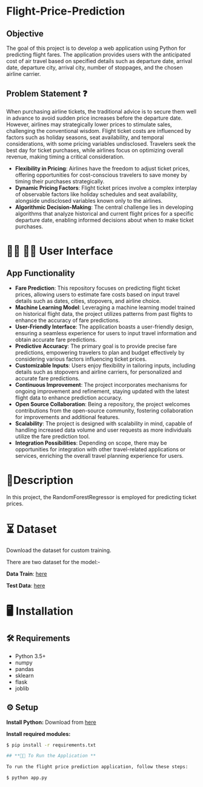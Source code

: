 # Flight-Price-Prediction

## Objective

The goal of this project is to develop a web application using Python for predicting flight fares. The application provides users with the anticipated cost of air travel based on specified details such as departure date, arrival date, departure city, arrival city, number of stoppages, and the chosen airline carrier.

## Problem Statement ❓

When purchasing airline tickets, the traditional advice is to secure them well in advance to avoid sudden price increases before the departure date. However, airlines may strategically lower prices to stimulate sales, challenging the conventional wisdom. Flight ticket costs are influenced by factors such as holiday seasons, seat availability, and temporal considerations, with some pricing variables undisclosed. Travelers seek the best day for ticket purchases, while airlines focus on optimizing overall revenue, making timing a critical consideration.

- **Flexibility in Pricing**: Airlines have the freedom to adjust ticket prices, offering opportunities for cost-conscious travelers to save money by timing their purchases strategically.
- **Dynamic Pricing Factors**: Flight ticket prices involve a complex interplay of observable factors like holiday schedules and seat availability, alongside undisclosed variables known only to the airlines.
- **Algorithmic Decision-Making**: The central challenge lies in developing algorithms that analyze historical and current flight prices for a specific departure date, enabling informed decisions about when to make ticket purchases.

# 🧑‍💻 🧑‍🎓 User Interface

## App Functionality

- **Fare Prediction**: This repository focuses on predicting flight ticket prices, allowing users to estimate fare costs based on input travel details such as dates, cities, stopovers, and airline choice.
- **Machine Learning Model**: Leveraging a machine learning model trained on historical flight data, the project utilizes patterns from past flights to enhance the accuracy of fare predictions.
- **User-Friendly Interface**: The application boasts a user-friendly design, ensuring a seamless experience for users to input travel information and obtain accurate fare predictions.
- **Predictive Accuracy**: The primary goal is to provide precise fare predictions, empowering travelers to plan and budget effectively by considering various factors influencing ticket prices.
- **Customizable Inputs**: Users enjoy flexibility in tailoring inputs, including details such as stopovers and airline carriers, for personalized and accurate fare predictions.
- **Continuous Improvement**: The project incorporates mechanisms for ongoing improvement and refinement, staying updated with the latest flight data to enhance prediction accuracy.
- **Open Source Collaboration**: Being a repository, the project welcomes contributions from the open-source community, fostering collaboration for improvements and additional features.
- **Scalability**: The project is designed with scalability in mind, capable of handling increased data volume and user requests as more individuals utilize the fare prediction tool.
- **Integration Possibilities**: Depending on scope, there may be opportunities for integration with other travel-related applications or services, enriching the overall travel planning experience for users.

# 📝Description

In this project, the RandomForestRegressor is employed for predicting ticket prices.

# ⏳ Dataset

Download the dataset for custom training.

There are two dataset for the model:-

**Data Train**:  [here](https://github.com/balananujith/flight-price-prediction2/blob/master/Data_Train.xlsx)

**Test Data**:   [here](https://github.com/balananujith/flight-price-prediction2/blob/master/Test_set.xlsx)
# 🖥️ Installation

## 🛠️ Requirements

- Python 3.5+
- numpy
- pandas
- sklearn
- flask
- joblib

## ⚙️ Setup

**Install Python:** Download from [here](https://www.python.org/downloads/)

**Install required modules:**
```bash
$ pip install -r requirements.txt

## **👨‍💻 To Run the Application **

To run the flight price prediction application, follow these steps:

$ python app.py
